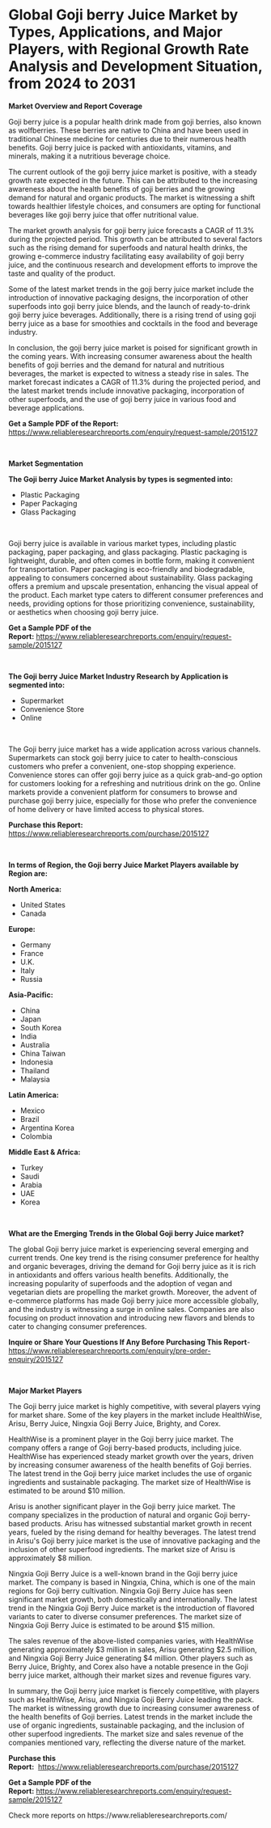 <p><h1>Global Goji berry Juice Market by Types, Applications, and Major Players, with Regional Growth Rate Analysis and Development Situation, from 2024 to 2031</h1></p><p><strong>Market Overview and Report Coverage</strong></p>
<p><p>Goji berry juice is a popular health drink made from goji berries, also known as wolfberries. These berries are native to China and have been used in traditional Chinese medicine for centuries due to their numerous health benefits. Goji berry juice is packed with antioxidants, vitamins, and minerals, making it a nutritious beverage choice.</p><p>The current outlook of the goji berry juice market is positive, with a steady growth rate expected in the future. This can be attributed to the increasing awareness about the health benefits of goji berries and the growing demand for natural and organic products. The market is witnessing a shift towards healthier lifestyle choices, and consumers are opting for functional beverages like goji berry juice that offer nutritional value.</p><p>The market growth analysis for goji berry juice forecasts a CAGR of 11.3% during the projected period. This growth can be attributed to several factors such as the rising demand for superfoods and natural health drinks, the growing e-commerce industry facilitating easy availability of goji berry juice, and the continuous research and development efforts to improve the taste and quality of the product.</p><p>Some of the latest market trends in the goji berry juice market include the introduction of innovative packaging designs, the incorporation of other superfoods into goji berry juice blends, and the launch of ready-to-drink goji berry juice beverages. Additionally, there is a rising trend of using goji berry juice as a base for smoothies and cocktails in the food and beverage industry.</p><p>In conclusion, the goji berry juice market is poised for significant growth in the coming years. With increasing consumer awareness about the health benefits of goji berries and the demand for natural and nutritious beverages, the market is expected to witness a steady rise in sales. The market forecast indicates a CAGR of 11.3% during the projected period, and the latest market trends include innovative packaging, incorporation of other superfoods, and the use of goji berry juice in various food and beverage applications.</p></p>
<p><strong>Get a Sample PDF of the Report:</strong> <a href="https://www.reliableresearchreports.com/enquiry/request-sample/2015127">https://www.reliableresearchreports.com/enquiry/request-sample/2015127</a></p>
<p>&nbsp;</p>
<p><strong>Market Segmentation</strong></p>
<p><strong>The Goji berry Juice Market Analysis by types is segmented into:</strong></p>
<p><ul><li>Plastic Packaging</li><li>Paper Packaging</li><li>Glass Packaging</li></ul></p>
<p>&nbsp;</p>
<p><p>Goji berry juice is available in various market types, including plastic packaging, paper packaging, and glass packaging. Plastic packaging is lightweight, durable, and often comes in bottle form, making it convenient for transportation. Paper packaging is eco-friendly and biodegradable, appealing to consumers concerned about sustainability. Glass packaging offers a premium and upscale presentation, enhancing the visual appeal of the product. Each market type caters to different consumer preferences and needs, providing options for those prioritizing convenience, sustainability, or aesthetics when choosing goji berry juice.</p></p>
<p><strong>Get a Sample PDF of the Report:</strong>&nbsp;<a href="https://www.reliableresearchreports.com/enquiry/request-sample/2015127">https://www.reliableresearchreports.com/enquiry/request-sample/2015127</a></p>
<p>&nbsp;</p>
<p><strong>The Goji berry Juice Market Industry Research by Application is segmented into:</strong></p>
<p><ul><li>Supermarket</li><li>Convenience Store</li><li>Online</li></ul></p>
<p>&nbsp;</p>
<p><p>The Goji berry juice market has a wide application across various channels. Supermarkets can stock goji berry juice to cater to health-conscious customers who prefer a convenient, one-stop shopping experience. Convenience stores can offer goji berry juice as a quick grab-and-go option for customers looking for a refreshing and nutritious drink on the go. Online markets provide a convenient platform for consumers to browse and purchase goji berry juice, especially for those who prefer the convenience of home delivery or have limited access to physical stores.</p></p>
<p><strong>Purchase this Report:</strong>&nbsp; <a href="https://www.reliableresearchreports.com/purchase/2015127">https://www.reliableresearchreports.com/purchase/2015127</a></p>
<p>&nbsp;</p>
<p><strong>In terms of Region, the Goji berry Juice Market Players available by Region are:</strong></p>
<p>
    <p> <strong> North America: </strong>
        <ul>
            <li>United States</li>
            <li>Canada</li>
        </ul>
        </p> 
    <p> <strong> Europe: </strong>
        <ul>
            <li>Germany</li>
            <li>France</li>
            <li>U.K.</li>
            <li>Italy</li>
            <li>Russia</li>
        </ul>
        </p> 
    <p> <strong> Asia-Pacific: </strong>
        <ul>
            <li>China</li>
            <li>Japan</li>
            <li>South Korea</li>
            <li>India</li>
            <li>Australia</li>
            <li>China Taiwan</li>
            <li>Indonesia</li>
            <li>Thailand</li>
            <li>Malaysia</li>
        </ul>
        </p> 
    <p> <strong> Latin America: </strong>
        <ul>
            <li>Mexico</li>
            <li>Brazil</li>
            <li>Argentina Korea</li>
            <li>Colombia</li>
        </ul>
        </p> 
    <p> <strong> Middle East & Africa: </strong>
        <ul>
            <li>Turkey</li>
            <li>Saudi</li>
            <li>Arabia</li>
            <li>UAE</li>
            <li>Korea</li>
        </ul>
    </p>
    </p>
<p>&nbsp;</p>
<p><strong>What are the Emerging Trends in the Global Goji berry Juice market?</strong></p>
<p><p>The global Goji berry juice market is experiencing several emerging and current trends. One key trend is the rising consumer preference for healthy and organic beverages, driving the demand for Goji berry juice as it is rich in antioxidants and offers various health benefits. Additionally, the increasing popularity of superfoods and the adoption of vegan and vegetarian diets are propelling the market growth. Moreover, the advent of e-commerce platforms has made Goji berry juice more accessible globally, and the industry is witnessing a surge in online sales. Companies are also focusing on product innovation and introducing new flavors and blends to cater to changing consumer preferences.</p></p>
<p><strong>Inquire or Share Your Questions If Any Before Purchasing This Report</strong>- <a href="https://www.reliableresearchreports.com/enquiry/pre-order-enquiry/2015127">https://www.reliableresearchreports.com/enquiry/pre-order-enquiry/2015127</a></p>
<p>&nbsp;</p>
<p><strong>Major Market Players</strong></p>
<p><p>The Goji berry juice market is highly competitive, with several players vying for market share. Some of the key players in the market include HealthWise, Arisu, Berry Juice, Ningxia Goji Berry Juice, Brighty, and Corex. </p><p>HealthWise is a prominent player in the Goji berry juice market. The company offers a range of Goji berry-based products, including juice. HealthWise has experienced steady market growth over the years, driven by increasing consumer awareness of the health benefits of Goji berries. The latest trend in the Goji berry juice market includes the use of organic ingredients and sustainable packaging. The market size of HealthWise is estimated to be around $10 million.</p><p>Arisu is another significant player in the Goji berry juice market. The company specializes in the production of natural and organic Goji berry-based products. Arisu has witnessed substantial market growth in recent years, fueled by the rising demand for healthy beverages. The latest trend in Arisu's Goji berry juice market is the use of innovative packaging and the inclusion of other superfood ingredients. The market size of Arisu is approximately $8 million.</p><p>Ningxia Goji Berry Juice is a well-known brand in the Goji berry juice market. The company is based in Ningxia, China, which is one of the main regions for Goji berry cultivation. Ningxia Goji Berry Juice has seen significant market growth, both domestically and internationally. The latest trend in the Ningxia Goji Berry Juice market is the introduction of flavored variants to cater to diverse consumer preferences. The market size of Ningxia Goji Berry Juice is estimated to be around $15 million.</p><p>The sales revenue of the above-listed companies varies, with HealthWise generating approximately $3 million in sales, Arisu generating $2.5 million, and Ningxia Goji Berry Juice generating $4 million. Other players such as Berry Juice, Brighty, and Corex also have a notable presence in the Goji berry juice market, although their market sizes and revenue figures vary.</p><p>In summary, the Goji berry juice market is fiercely competitive, with players such as HealthWise, Arisu, and Ningxia Goji Berry Juice leading the pack. The market is witnessing growth due to increasing consumer awareness of the health benefits of Goji berries. Latest trends in the market include the use of organic ingredients, sustainable packaging, and the inclusion of other superfood ingredients. The market size and sales revenue of the companies mentioned vary, reflecting the diverse nature of the market.</p></p>
<p><strong>Purchase this Report:</strong>&nbsp;&nbsp;<a href="https://www.reliableresearchreports.com/purchase/2015127">https://www.reliableresearchreports.com/purchase/2015127</a></p>
<p></p>
<p><strong>Get a Sample PDF of the Report:</strong>&nbsp;<a href="https://www.reliableresearchreports.com/enquiry/request-sample/2015127">https://www.reliableresearchreports.com/enquiry/request-sample/2015127</a></p>
<p>Check more reports on https://www.reliableresearchreports.com/</p>